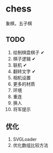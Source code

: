 # chess
象棋，五子棋

## TODO
1. 绘制棋盘棋子 &#10004;
2. 棋子逻辑 &#10004;
3. 联机 &#10004;
4. 翻转文字 &#10004;
5. 相机设置
6. 更多的材质
7. 环境
8. 重连
9. 换人
10. 将军提示
## 优化
1. SVGLoader
2. 优化数组比较方法